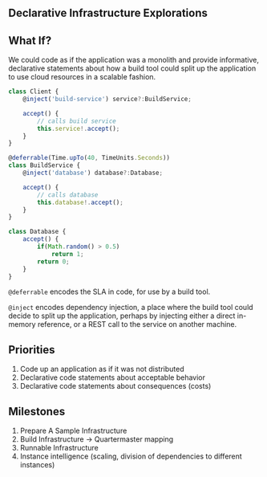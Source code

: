 ## Declarative Infrastructure Explorations

## What If?

We could code as if the application was a monolith and provide informative, declarative statements about how a build tool could
split up the application to use cloud resources in a scalable fashion.

```typescript
class Client {
    @inject('build-service') service?:BuildService;

    accept() {
        // calls build service
        this.service!.accept();
    }
}

@deferrable(Time.upTo(40, TimeUnits.Seconds))
class BuildService {
    @inject('database') database?:Database;

    accept() {
        // calls database
        this.database!.accept();
    }
}

class Database {
    accept() {
        if(Math.random() > 0.5)
            return 1;
        return 0;
    }
}
```

`@deferrable` encodes the SLA in code, for use by a build tool.

`@inject` encodes dependency injection, a place where the build tool could decide to split up the application, perhaps by injecting either a direct in-memory reference, or a REST call to the service on another machine.

## Priorities
1. Code up an application as if it was not distributed
2. Declarative code statements about acceptable behavior
3. Declarative code statements about consequences (costs)






## Milestones

1. Prepare A Sample Infrastructure
2. Build Infrastructure -> Quartermaster mapping
3. Runnable Infrastructure
4. Instance intelligence (scaling, division of dependencies to different instances)


